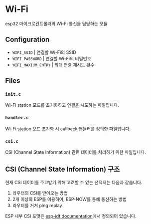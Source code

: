 # Wi-Fi

esp32 마이크로컨트롤러의 Wi-Fi 통신을 담당하는 모듈

## Configuration

- `WIFI_SSID` | 연결할 Wi-Fi의 SSID
- `WIFI_PASSWORD` | 연결할 Wi-Fi의 비밀번호
- `WIFI_MAXIUM_ENTRY` | 최대 연결 재시도 횟수

## Files

### `init.c`

Wi-Fi station 모드를 초기화하고 연결을 시도하는 파일입니다.

### `handler.c`

Wi-Fi station 모드 초기화 시 callback 핸들러를 정의한 파일입니다.

### `csi.c`

CSI (Channel State Information) 관련 데이터를 처리하기 위한 파일입니다.

## CSI (Channel State Information) 구조

현재 CSI 데이터를 주고받기 위해 고려할 수 있는 선택지는 다음과 같습니다.

1. 라우터의 CSI를 받아오는 방법
2. 2개 이상의 ESP를 이용하여, ESP-NOW를 통해 통신하는 방법
3. 라우터를 거쳐 ping replay

ESP 내부 CSI 포맷은 [esp-idf documentation](https://docs.espressif.com/projects/esp-idf/en/latest/esp32/api-guides/wifi.html#wi-fi-channel-state-information)에서 정의되어 있습니다.
